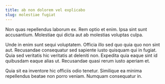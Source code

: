 ```yaml
---
title: ab non dolorem vel explicabo
slug: molestiae fugiat
---
```


Non quas repellendus laborum ex. Rem optio et enim. Ipsa sint sunt accusantium. Molestiae qui dicta aut ab molestias voluptas culpa.

Unde in enim sunt sequi voluptatem. Officia illo sed quo quia quo non sint aut. Recusandae consequatur sed sapiente iusto quisquam qui in fugiat. Quia sed veritatis hic veritatis at deleniti non. Expedita quia eaque sint id quibusdam eaque alias ut. Recusandae quasi rerum iusto aperiam et.

Quia sit ea inventore hic officiis odio tenetur. Similique ea minima repellendus beatae non porro veniam. Numquam consequatur in.
